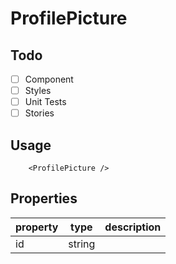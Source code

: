 # ProfilePicture

## Todo

- [ ] Component
- [ ] Styles
- [ ] Unit Tests
- [ ] Stories

## Usage

```tsx
    <ProfilePicture />
```

## Properties
| property | type   | description |
|----------|--------|-------------|
| id       | string |             |

